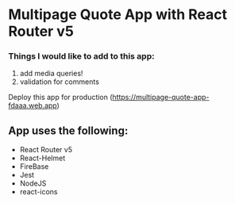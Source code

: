 # Multipage Quote App with React Router v5

### Things I would like to add to this app:
1. add media queries!
2. validation for comments

Deploy this app for production (https://multipage-quote-app-fdaaa.web.app)

## App uses the following: 
- React Router v5
- React-Helmet
- FireBase
- Jest
- NodeJS
- react-icons

